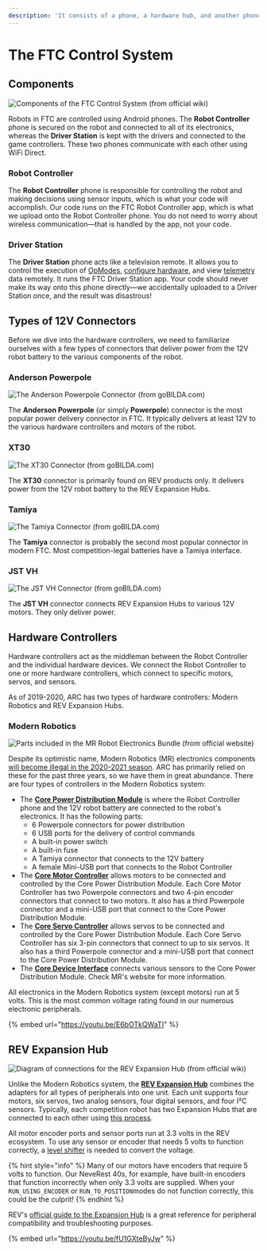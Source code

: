```yaml
---
description: 'It consists of a phone, a hardware hub, and another phone.'
---
```


# The FTC Control System

## Components

![Components of the FTC Control System \(from official wiki\)](.gitbook/assets/image%20%2810%29.png)

Robots in FTC are controlled using Android phones. The **Robot Controller** phone is secured on the robot and connected to all of its electronics, whereas the **Driver Station** is kept with the drivers and connected to the game controllers. These two phones communicate with each other using WiFi Direct.

### Robot Controller

The **Robot Controller** phone is responsible for controlling the robot and making decisions using sensor inputs, which is what your code will accomplish. Our code runs on the FTC Robot Controller app, which is what we upload onto the Robot Controller phone. You do not need to worry about wireless communication—that is handled by the app, not your code.

### Driver Station

The **Driver Station** phone acts like a television remote. It allows you to control the execution of [OpModes](the-opmode-1/defining-the-opmode.md), [configure hardware](hardware-interaction/configuration.md), and view [telemetry](the-opmode-1/telemetry-and-debugging.md) data remotely. It runs the FTC Driver Station app. Your code should never make its way onto this phone directly—we accidentally uploaded to a Driver Station once, and the result was disastrous!

## Types of 12V Connectors

Before we dive into the hardware controllers, we need to familiarize ourselves with a few types of connectors that deliver power from the 12V robot battery to the various components of the robot.

### Anderson Powerpole

![The Anderson Powerpole Connector \(from goBILDA.com\)](.gitbook/assets/image%20%2814%29.png)

The **Anderson Powerpole** \(or simply **Powerpole**\) connector is the most popular power delivery connector in FTC. It typically delivers at least 12V to the various hardware controllers and motors of the robot.

### XT30

![The XT30 Connector \(from goBILDA.com\)](.gitbook/assets/image%20%2812%29.png)

The **XT30** connector is primarily found on REV products only. It delivers power from the 12V robot battery to the REV Expansion Hubs.

### Tamiya

![The Tamiya Connector \(from goBILDA.com\)](.gitbook/assets/image%20%285%29.png)

The **Tamiya** connector is probably the second most popular connector in modern FTC. Most competition-legal batteries have a Tamiya interface.

### JST VH

![The JST VH Connector \(from goBILDA.com\)](.gitbook/assets/image%20%288%29.png)

The **JST VH** connector connects REV Expansion Hubs to various 12V motors. They only deliver power.

## Hardware Controllers

Hardware controllers act as the middleman between the Robot Controller and the individual hardware devices. We connect the Robot Controller to one or more hardware controllers, which connect to specific motors, servos, and sensors.

As of 2019-2020, ARC has two types of hardware controllers: Modern Robotics and REV Expansion Hubs.

### Modern Robotics

![Parts included in the MR Robot Electronics Bundle \(from official website\)](.gitbook/assets/image%20%287%29.png)

Despite its optimistic name, Modern Robotics \(MR\) electronics components [will become illegal in the 2020-2021 season](http://firsttechchallenge.blogspot.com/2019/06/first-tech-challenge-technology-updates.html). ARC has primarily relied on these for the past three years, so we have them in great abundance. There are four types of controllers in the Modern Robotics system:

* The [**Core Power Distribution Module**](https://modernroboticsinc.com/product/core-power-distribution-module/) is where the Robot Controller phone and the 12V robot battery are connected to the robot's electronics. It has the following parts:
  * 6 Powerpole connectors for power distribution
  * 6 USB ports for the delivery of control commands
  * A built-in power switch
  * A built-in fuse
  * A Tamiya connector that connects to the 12V battery
  * A female Mini-USB port that connects to the Robot Controller
* The [**Core Motor Controller**](https://modernroboticsinc.com/product/core-motor-controller/) allows motors to be connected and controlled by the Core Power Distribution Module. Each Core Motor Controller has two Powerpole connectors and two 4-pin encoder connectors that connect to two motors. It also has a third Powerpole connector and a mini-USB port that connect to the Core Power Distribution Module.
* The [**Core Servo Controller**](https://modernroboticsinc.com/product/core-servo-controller/) allows servos to be connected and controlled by the Core Power Distribution Module. Each Core Servo Controller has six 3-pin connectors that connect to up to six servos. It also has a third Powerpole connector and a mini-USB port that connect to the Core Power Distribution Module.
* The [**Core Device Interface**](https://modernroboticsinc.com/product/core-device-interface-module/) connects various sensors to the Core Power Distribution Module. Check MR's website for more information.

All electronics in the Modern Robotics system \(except motors\) run at 5 volts. This is the most common voltage rating found in our numerous electronic peripherals.

{% embed url="https://youtu.be/E6bOTkQWaTI" %}

## REV Expansion Hub

![Diagram of connections for the REV Expansion Hub \(from official wiki\)](.gitbook/assets/image%20%289%29.png)

Unlike the Modern Robotics system, the [**REV Expansion Hub**](http://www.revrobotics.com/rev-31-1153/) combines the adapters for all types of peripherals into one unit. Each unit supports four motors, six servos, two analog sensors, four digital sensors, and four I²C sensors. Typically, each competition robot has two Expansion Hubs that are connected to each other using [this process](https://github.com/ftctechnh/ftc_app/wiki/Using-Two-Expansion-Hubs).

All motor encoder ports and sensor ports run at 3.3 volts in the REV ecosystem. To use any sensor or encoder that needs 5 volts to function correctly, a [level shifter](http://www.revrobotics.com/REV-31-1389/) is needed to convert the voltage.

{% hint style="info" %}
Many of our motors have encoders that require 5 volts to function. Our NeveRest 40s, for example, have built-in encoders that function incorrectly when only 3.3 volts are supplied. When your `RUN_USING_ENCODER` or `RUN_TO_POSITION`modes do not function correctly, this could be the culprit!
{% endhint %}

REV's [official guide to the Expansion Hub](https://www.revrobotics.com/content/docs/REV-31-1153-GS.pdf) is a great reference for peripheral compatibility and troubleshooting purposes.

{% embed url="https://youtu.be/fU1GXteByJw" %}



